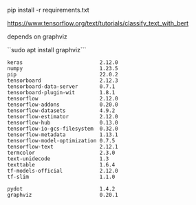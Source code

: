 pip install -r requirements.txt

https://www.tensorflow.org/text/tutorials/classify_text_with_bert

depends on graphviz

``sudo apt install graphviz```

```
keras                         2.12.0
numpy                         1.23.5
pip                           22.0.2
tensorboard                   2.12.3
tensorboard-data-server       0.7.1
tensorboard-plugin-wit        1.8.1
tensorflow                    2.12.0
tensorflow-addons             0.20.0
tensorflow-datasets           4.9.2
tensorflow-estimator          2.12.0
tensorflow-hub                0.13.0
tensorflow-io-gcs-filesystem  0.32.0
tensorflow-metadata           1.13.1
tensorflow-model-optimization 0.7.5
tensorflow-text               2.12.1
termcolor                     2.3.0
text-unidecode                1.3
texttable                     1.6.4
tf-models-official            2.12.0
tf-slim                       1.1.0

pydot                         1.4.2
graphviz                      0.20.1
```